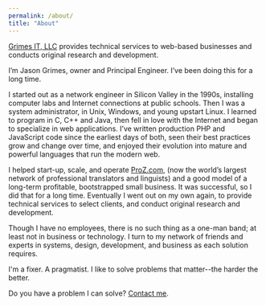```yaml
---
permalink: /about/
title: "About"
---
```


[Grimes IT, LLC](/) provides technical services to web-based businesses and conducts original research and development.

I’m Jason Grimes, owner and Principal Engineer. I’ve been doing this for a long time.

I started out as a network engineer in Silicon Valley in the 1990s, installing computer labs and Internet connections at public schools. Then I was a system administrator, in Unix, Windows, and young upstart Linux.
I learned to program in C, C++ and Java,
then fell in love with the Internet and began to specialize in web applications.
I’ve written production PHP and JavaScript code since the earliest days of both,
seen their best practices grow and change over time,
and enjoyed their evolution into mature and powerful languages that run the modern web.

I helped start-up, scale, and operate [ProZ.com](https://www.proz.com/),
(now the world’s largest network of professional translators and linguists)
and a good model of a long-term profitable, bootstrapped small business.
It was successful, so I did that for a long time.
Eventually I went out on my own again,
to provide technical services to select clients,
and conduct original research and development.

Though I have no employees, there is no such thing as a one-man band;
at least not in business or technology. 
I turn to my network of friends and experts in systems, design, development, and business as each solution requires.

I'm a fixer. A pragmatist. I like to solve problems that matter--the harder the better. 

Do you have a problem I can solve? [Contact me](/contact/).